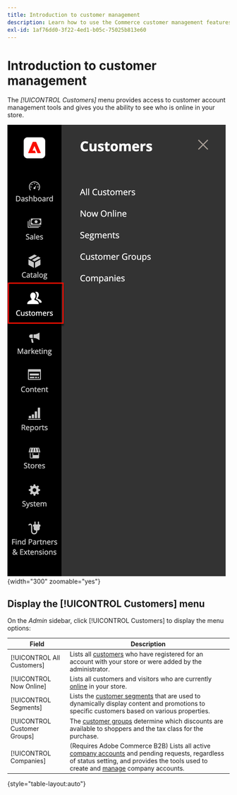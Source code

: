 ```yaml
---
title: Introduction to customer management
description: Learn how to use the Commerce customer management features to enhance the customer experience for your store.
exl-id: 1af76dd0-3f22-4ed1-b05c-75025b813e60
---
```

# Introduction to customer management

The _[!UICONTROL Customers]_ menu provides access to customer account management tools and gives you the ability to see who is online in your store.

![Customers menu](assets/admin-menu-customers.png){width="300" zoomable="yes"}

## Display the [!UICONTROL Customers] menu

On the _Admin_ sidebar, click [!UICONTROL Customers] to display the menu options:

| Field | Description |
|---|---|
| [!UICONTROL All Customers] | Lists all [customers](../customers/customers-all.md) who have registered for an account with your store or were added by the administrator. |
| [!UICONTROL Now Online] | Lists all customers and visitors who are currently [online](../customers/now-online.md) in your store. |
| [!UICONTROL Segments] | Lists the [customer segments](../customers/customer-segments.md) that are used to dynamically display content and promotions to specific customers based on various properties. |
| [!UICONTROL Customer Groups] | The [customer groups](../customers/customer-groups.md) determine which discounts are available to shoppers and the tax class for the purchase. |
| [!UICONTROL Companies] | (Requires Adobe Commerce B2B) Lists all active [company accounts](../b2b/account-companies.md) and pending requests, regardless of status setting, and provides the tools used to create and [manage](../b2b/account-company-manage.md) company accounts. |

{style="table-layout:auto"}
